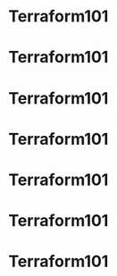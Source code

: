 # Terraform101
# Terraform101
# Terraform101
# Terraform101
# Terraform101
# Terraform101
# Terraform101
